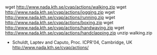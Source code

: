 wget http://www.nada.kth.se/cvap/actions/walking.zip
wget http://www.nada.kth.se/cvap/actions/jogging.zip
wget http://www.nada.kth.se/cvap/actions/running.zip
wget http://www.nada.kth.se/cvap/actions/boxing.zip
wget http://www.nada.kth.se/cvap/actions/handwaving.zip
wget http://www.nada.kth.se/cvap/actions/handclapping.zip
unzip walking.zip



*  Schuldt, Laptev and Caputo, Proc. ICPR'04, Cambridge, UK http://www.nada.kth.se/cvap/actions/
  